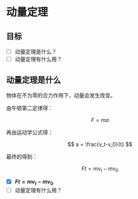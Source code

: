 # 动量定理

## 目标

- [ ] 动量定理是什么？
- [ ] 动量定理有什么用？

## 动量定理是什么

物体在不为零的合力作用下，动量会发生改变。

由牛顿第二定律得：

$$
F = ma
$$

再由运动学公式得：

$$
a = \frac{v_t-v_0}{t}
$$

最终的得到：

$$
Ft = mv_t - mv_0
$$

- [x] **$Ft = mv_t - mv_0$**
- [ ] 动量定理有什么用？
